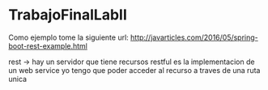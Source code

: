 # TrabajoFinalLabII

Como ejemplo tome la siguiente url: http://javarticles.com/2016/05/spring-boot-rest-example.html

rest -> hay un servidor que tiene recursos
restful es la implementacion de un web service
yo tengo que poder acceder al recurso a traves de una ruta unica
